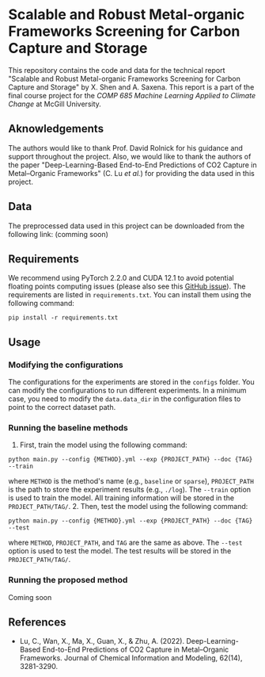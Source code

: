 # Scalable and Robust Metal-organic Frameworks Screening for Carbon Capture and Storage

This repository contains the code and data for the technical report "Scalable and Robust Metal-organic Frameworks Screening for Carbon Capture and Storage" by X. Shen and A. Saxena. This report is a part of the final course project for the _COMP 685 Machine Learning Applied to Climate Change_ at McGill University.

## Aknowledgements

The authors would like to thank Prof. David Rolnick for his guidance and support throughout the project. Also, we would like to thank the authors of the paper "Deep-Learning-Based End-to-End Predictions of CO2 Capture in Metal–Organic Frameworks" (C. Lu _et al._) for providing the data used in this project.

## Data

The preprocessed data used in this project can be downloaded from the following link: (comming soon)

## Requirements
We recommend using PyTorch 2.2.0 and CUDA 12.1 to avoid potential floating points computing issues (please also see this [GitHub issue](https://github.com/traveller59/spconv/issues/725)). The requirements are listed in `requirements.txt`. You can install them using the following command:
```
pip install -r requirements.txt
```

## Usage
### Modifying the configurations
The configurations for the experiments are stored in the `configs` folder. You can modify the configurations to run different experiments. In a minimum case, you need to modify the `data.data_dir` in the configuration files to point to the correct dataset path.

### Running the baseline methods
1. First, train the model using the following command:
```
python main.py --config {METHOD}.yml --exp {PROJECT_PATH} --doc {TAG} --train
```
where `METHOD` is the method's name (e.g., `baseline` or `sparse`), `PROJECT_PATH` is the path to store the experiment results (e.g., `./log`). The `--train` option is used to train the model. All training information will be stored in the `PROJECT_PATH/TAG/`.
2. Then, test the model using the following command:
```
python main.py --config {METHOD}.yml --exp {PROJECT_PATH} --doc {TAG} --test
```
where `METHOD`, `PROJECT_PATH`, and `TAG` are the same as above. The `--test` option is used to test the model. The test results will be stored in the `PROJECT_PATH/TAG/`.

### Running the proposed method
Coming soon

## References
- Lu, C., Wan, X., Ma, X., Guan, X., & Zhu, A. (2022). Deep-Learning-Based End-to-End Predictions of CO2 Capture in Metal–Organic Frameworks. Journal of Chemical Information and Modeling, 62(14), 3281-3290.



